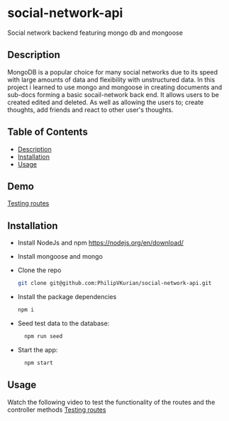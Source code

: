 # social-network-api
Social network backend featuring mongo db and mongoose

## Description

MongoDB is a popular choice for many social networks due to its speed with large amounts of data and flexibility with unstructured data. In this project i learned
to use mongo and mongoose in creating documents and sub-docs forming a basic socail-network back end. It allows users to be created edited and deleted. As well as 
allowing the users to; create thoughts, add friends and react to other user's thoughts.

## Table of Contents


- [Description](#description)
- [Installation](#Installation)
- [Usage](#usage)

## Demo

[Testing routes](https://drive.google.com/file/d/1MiUjkDKQK2L7l82aPccxcfoFMAVfqAHw/view)


## Installation 

- Install NodeJs and npm https://nodejs.org/en/download/
- Install mongoose and mongo

- Clone the repo
  ```sh
  git clone git@github.com:PhilipVKurian/social-network-api.git
  ```
  
- Install the package dependencies
  ```sh
  npm i
  ```
  
- Seed test data to the database:
  ```sh
    npm run seed
  ```

- Start the app:
  ```sh
    npm start
  ```

## Usage

Watch the following video to test the functionality of the routes and the controller methods
[Testing routes](https://drive.google.com/file/d/1MiUjkDKQK2L7l82aPccxcfoFMAVfqAHw/view) 
